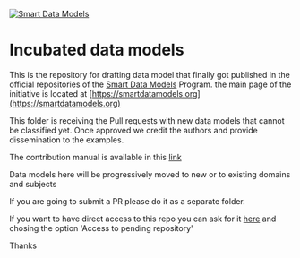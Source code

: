[![Smart Data Models](https://smartdatamodels.org/wp-content/uploads/2022/01/SmartDataModels_logo.png "Logo")](https://smartdatamodels.org) 

# Incubated data models
This is the repository for drafting data model that finally got published in the official repositories of the [Smart Data Models](https://smartdatamodels.org) Program. the main page of the initiative is located at [https://smartdatamodels.org](https://smartdatamodels.org)

This folder is receiving the Pull requests with new data models that cannot be classified yet. Once approved we credit the authors and provide dissemination to the examples. 

The contribution manual is available in this [link](https://bit.ly/contribution_manual) 

Data models here will be progressively moved to new or to existing domains and subjects

If you are going to submit a PR please do it as a separate folder.

If you want to have direct access to this repo you can ask for it [here](http://smartdatamodels.org/index.php/submit-an-issue-2/) and chosing the option 'Access to pending repository'

Thanks
